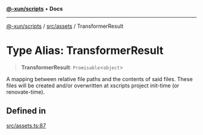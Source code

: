 [**@-xun/scripts**](../../../README.md) • **Docs**

***

[@-xun/scripts](../../../README.md) / [src/assets](../README.md) / TransformerResult

# Type Alias: TransformerResult

> **TransformerResult**: `Promisable`\<`object`\>

A mapping between relative file paths and the contents of said files. These
files will be created and/or overwritten at xscripts project init-time (or
renovate-time).

## Defined in

[src/assets.ts:87](https://github.com/Xunnamius/xscripts/blob/89eebe76ad675b35907b3379b29bfde27fd5a5b8/src/assets.ts#L87)
